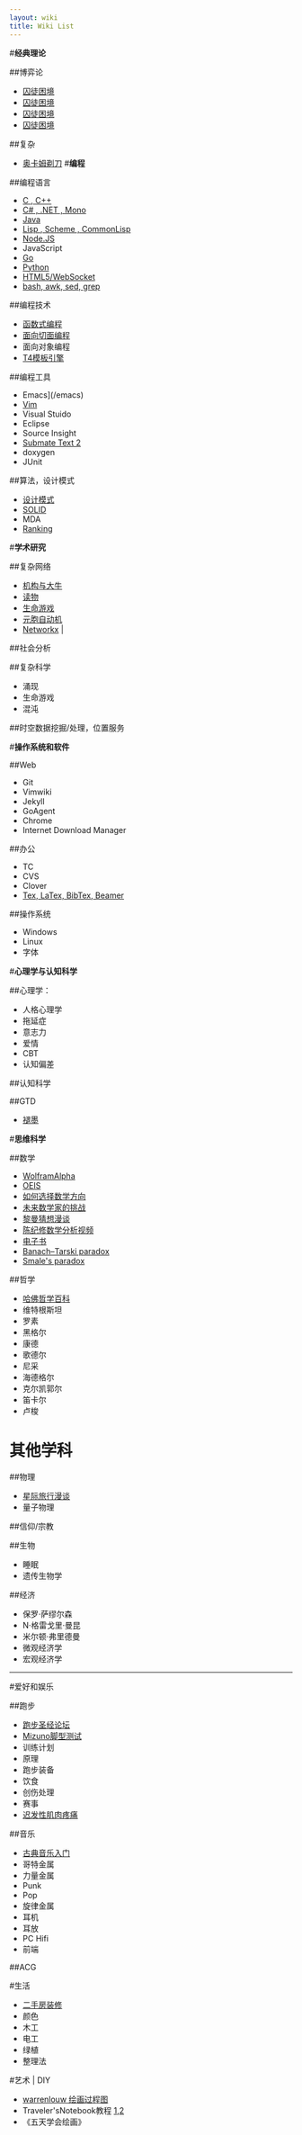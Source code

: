 ```yaml
---
layout: wiki
title: Wiki List
---
```


#**经典理论**

##博弈论

* [囚徒困境](wiki/C)
* [囚徒困境](wiki/2013-01-26-C)
* [囚徒困境](/wiki/C)
* [囚徒困境](/wiki/2013-01-26-C)

##复杂
* [奥卡姆剃刀](/wiki)
#**编程**

##编程语言

* [C , C++](/C) 
* [C# , .NET , Mono](/CSharp/)
* [Java](/Java)
* [Lisp , Scheme , CommonLisp ](/Lisp/)
* [Node.JS](/NodeJS/)
* JavaScript
* [Go](/Go/) 
* [Python](/Python/) 
* [HTML5/WebSocket](/HTML5/)
* [bash, awk, sed, grep]()

##编程技术

* [函数式编程](/Functional-Programming/)
* [面向切面编程](/AOP-Resource-Collections/)
* 面向对象编程
* [T4模板引擎](/t4/)

##编程工具

* Emacs](/emacs)
* [Vim](/Vim/)
* Visual Stuido
* Eclipse
* Source Insight
* [Submate Text 2](/Sublime-Text-2/)
* doxygen
* JUnit

##算法，设计模式
    
* [设计模式](http://www.oschina.net/translate/how-i-explained-design-patterns-to-my-wife-part-1) 
* [SOLID](http://www.aqee.net/s-o-l-i-d-class-design-principles/)
* MDA
* [Ranking](http://www.cnblogs.com/zhengyun_ustc/archive/2010/12/15/amir.html)

#**学术研究**

##复杂网络

* [机构与大牛](http://blog.sciencenet.cn/blog-583335-477254.html)
* [读物](http://blog.sciencenet.cn/blog-3075-549946.html)
* [生命游戏](http://www.bitstorm.org/gameoflife/code/)
* [元胞自动机](http://luobo.ycool.com/archive.57000.html)
* [Networkx](http://www.oschina.net/question/54100_77522) | 
    
##社会分析
    
##复杂科学

* 涌现
* 生命游戏
* 混沌 
    
##时空数据挖掘/处理，位置服务

#**操作系统和软件**

##Web

* Git
* Vimwiki
* Jekyll
* GoAgent
* Chrome
* Internet Download Manager

##办公

* TC
* CVS
* Clover
* [Tex, LaTex, BibTex, Beamer](/tex) 

##操作系统

* Windows
* Linux
* 字体

#**心理学与认知科学**

##心理学：

* 人格心理学
* 拖延症
* 意志力
* 爱情
* CBT
* 认知偏差

##认知科学

##GTD

* [褪墨](http://www.mifengtd.cn/)

#**思维科学**

##数学

* [WolframAlpha](http://www.wolframalpha.com/)
* [OEIS](http://oeis.org/)
* [如何选择数学方向](http://www.mysanco.com/wenda/index.php?class=discuss&action=question_item&questionid=1677)
* [未来数学家的挑战](http://episte.math.ntu.edu.tw/articles/mm/mm_10_2_04/)
* [黎曼猜想漫谈](http://songshuhui.net/archives/tag/%E9%BB%8E%E6%9B%BC%E7%8C%9C%E6%83%B3)
* [陈纪修数学分析视频](http://you.video.sina.com.cn/a/5055894-1664374212.html)
* [电子书](http://iask.sina.com.cn/u/2427434855/ish?folderid=667649&retcode=0#)
*  [Banach–Tarski paradox](http://en.wikipedia.org/wiki/Banach%E2%80%93Tarski_paradox) 
* [Smale's paradox](http://en.wikipedia.org/wiki/Smale%27s_paradox)

##哲学

* [哈佛哲学百科](http://plato.stanford.edu/contents.html)
*  维特根斯坦
* 罗素
* 黑格尔
* 康德
* 歌德尔
* 尼采
* 海德格尔
* 克尔凯郭尔
* 笛卡尔
* 卢梭
    
# **其他学科**

##物理

* [星际旅行漫谈](http://www.changhai.org/articles/science/astronomy/voyage/)
* 量子物理

##信仰/宗教
    
##生物
	
* 睡眠
* 遗传生物学

##经济
	
* 保罗·萨缪尔森
* N·格雷戈里·曼昆
* 米尔顿·弗里德曼
* 微观经济学
* 宏观经济学

---

#爱好和娱乐

##跑步

* [跑步圣经论坛](http://bbs.runbible.cn/)
* [Mizuno脚型测试](http://www.mizunorunlife.com/foottype/index.aspx)
* 训练计划
* 原理
* 跑步装备
* 饮食
* 创伤处理
* 赛事
* [迟发性肌肉疼痛](http://www.guokr.com/blog/185623/)

##音乐

* [古典音乐入门](http://www.xici.net/d59817894.htm) 
* 哥特金属
* 力量金属
* Punk
* Pop
* 旋律金属 
* 耳机
* 耳放
* PC Hifi
* 前端

##ACG

#生活

* [二手房装修](http://www.xici.net/d127891640.htm)
* 颜色
* 木工
* 电工
* 绿植
* 整理法

#艺术 | DIY

* [warrenlouw 绘画过程图 ](http://blog.sina.com.cn/s/blog_6bafa28a0102emwq.html)
* Traveler'sNotebook教程 [1](Traveler'sNotebook教程),[2](http://site.douban.com/149473/widget/notes/7555688/note/208643450/)
* 《五天学会绘画》
    

